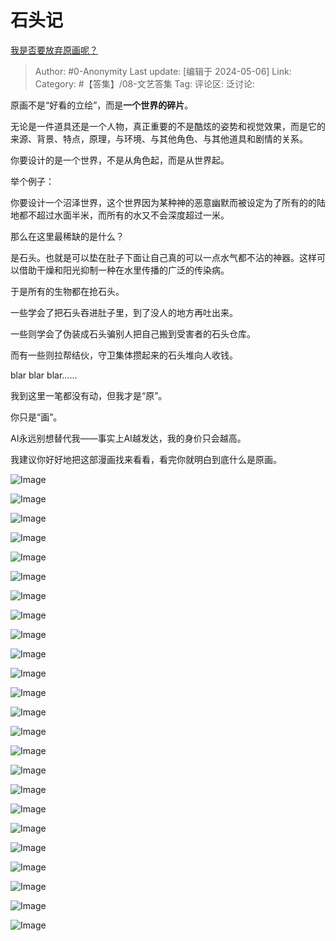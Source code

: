 # 石头记
[我是否要放弃原画呢？](https://www.zhihu.com/question/634062872/answer/3489462836)

> Author: #0-Anonymity
> Last update: [编辑于 2024-05-06]
> Link:
> Category: #【答集】/08-文艺答集 
> Tag: 
> 评论区:
> 泛讨论:

原画不是“好看的立绘”，而是**一个世界的碎片**。

无论是一件道具还是一个人物，真正重要的不是酷炫的姿势和视觉效果，而是它的来源、背景、特点，原理，与环境、与其他角色、与其他道具和剧情的关系。

你要设计的是一个世界，不是从角色起，而是从世界起。

举个例子：

你要设计一个沼泽世界，这个世界因为某种神的恶意幽默而被设定为了所有的的陆地都不超过水面半米，而所有的水又不会深度超过一米。

那么在这里最稀缺的是什么？

是石头。也就是可以垫在肚子下面让自己真的可以一点水气都不沾的神器。这样可以借助干燥和阳光抑制一种在水里传播的广泛的传染病。

于是所有的生物都在抢石头。

一些学会了把石头吞进肚子里，到了没人的地方再吐出来。

一些则学会了伪装成石头骗别人把自己搬到受害者的石头仓库。

而有一些则拉帮结伙，守卫集体攒起来的石头堆向人收钱。

blar blar blar……

我到这里一笔都没有动，但我才是“原”。

你只是“画”。

AI永远别想替代我——事实上AI越发达，我的身价只会越高。

我建议你好好地把这部漫画找来看看，看完你就明白到底什么是原画。

![Image](https://pic1.zhimg.com/50/v2-c84885004c27e7c45bbc2647ac33abea_720w.jpg?source=2c26e567)

![Image](https://pic1.zhimg.com/50/v2-4e9c1b287e5d6eca00808144c127999c_720w.jpg?source=2c26e567)

![Image](https://picx.zhimg.com/50/v2-fbc404c01037c19a25e5730b45ccd22c_720w.jpg?source=2c26e567)

![Image](https://picx.zhimg.com/50/v2-7ebddea596e132c110c2b74bd0cbfb8f_720w.jpg?source=2c26e567)

![Image](https://pica.zhimg.com/50/v2-5268e37cf8eeba3382feccbc08727c88_720w.jpg?source=2c26e567)

![Image](https://picx.zhimg.com/50/v2-9005bdbcd5c54d2424aaa693817db315_720w.jpg?source=2c26e567)

![Image](https://picx.zhimg.com/50/v2-e18b423edd13d5469fa57a1e9405364d_720w.jpg?source=2c26e567)

![Image](https://pic1.zhimg.com/50/v2-2c2203eeb0322c54b23d8e3c38f16e5a_720w.jpg?source=2c26e567)

![Image](https://picx.zhimg.com/50/v2-d82bf310486079530a747e5b8f156b49_720w.jpg?source=2c26e567)

![Image](https://picx.zhimg.com/50/v2-e012fc14e878aa151eee77e512a48c37_720w.jpg?source=2c26e567)

![Image](https://picx.zhimg.com/50/v2-b6cc148bc089e814abaedb764c268b04_720w.jpg?source=2c26e567)

![Image](https://picx.zhimg.com/50/v2-e18b423edd13d5469fa57a1e9405364d_720w.jpg?source=2c26e567)

![Image](https://picx.zhimg.com/50/v2-831747f5fb27fdc71c76079ba5934e35_720w.jpg?source=2c26e567)

![Image](https://picx.zhimg.com/50/v2-5c7ca7970a3bafce2b68149422afd344_720w.jpg?source=2c26e567)

![Image](https://picx.zhimg.com/50/v2-2673556e70d0ed65d86b9b9ffd14eb17_720w.jpg?source=2c26e567)

![Image](https://picx.zhimg.com/50/v2-b482f46dfc405dbd9edb076634f45813_720w.jpg?source=2c26e567)

![Image](https://picx.zhimg.com/50/v2-e69e95d7827b642d2acb37c5adc2fba0_720w.jpg?source=2c26e567)

![Image](https://pic1.zhimg.com/50/v2-fce0d342f45c837047286f6548076f7b_720w.jpg?source=2c26e567)

![Image](https://pic1.zhimg.com/50/v2-e180a169bea4b271a520a5ebb73d41cf_720w.jpg?source=2c26e567)

![Image](https://picx.zhimg.com/50/v2-6f35119dfa477a8f5b8c8c83026c5ca1_720w.jpg?source=2c26e567)

![Image](https://pica.zhimg.com/50/v2-d5b32b23f009e19b7c795803fe281a3d_720w.jpg?source=2c26e567)

![Image](https://picx.zhimg.com/50/v2-f4b3717813420a031e61e3365080978b_720w.jpg?source=2c26e567)

![Image](https://pic1.zhimg.com/50/v2-0303c03ae660b8d221531362f093a2cf_720w.jpg?source=2c26e567)

![Image](https://pica.zhimg.com/50/v2-c7db97110945c659c285a5c7f2c89165_720w.jpg?source=2c26e567)